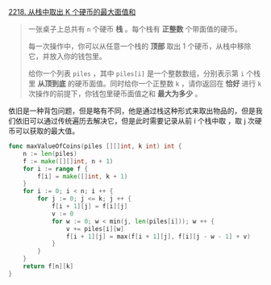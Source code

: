 [2218. 从栈中取出 K 个硬币的最大面值和](https://leetcode.cn/problems/maximum-value-of-k-coins-from-piles/)

> 一张桌子上总共有 `n` 个硬币 **栈** 。每个栈有 **正整数** 个带面值的硬币。
>
> 每一次操作中，你可以从任意一个栈的 **顶部** 取出 1 个硬币，从栈中移除它，并放入你的钱包里。
>
> 给你一个列表 `piles` ，其中 `piles[i]` 是一个整数数组，分别表示第 `i` 个栈里 **从顶到底** 的硬币面值。同时给你一个正整数 `k` ，请你返回在 **恰好** 进行 `k` 次操作的前提下，你钱包里硬币面值之和 **最大为多少** 。

依旧是一种背包问题，但是略有不同，他是通过栈这种形式来取出物品的，但是我们依旧可以通过传统遍历去解决它，但是此时需要记录从前 i 个栈中取 ，取 j 次硬币可以获取的最大值。

```go
func maxValueOfCoins(piles [][]int, k int) int {
    n := len(piles)
    f := make([][]int, n + 1)
    for i := range f {
        f[i] = make([]int, k + 1)
    }
    for i := 0; i < n; i ++ {
        for j := 0; j <= k; j ++ {
            f[i + 1][j] = f[i][j]
            v := 0
            for w := 0; w < min(j, len(piles[i])); w ++ {
                v += piles[i][w]
                f[i + 1][j] = max(f[i + 1][j], f[i][j - w - 1] + v)
            }
        }
    }
    return f[n][k]
}
```

